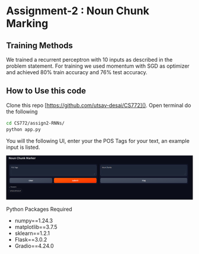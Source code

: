 # Assignment-2 : Noun Chunk Marking

## Training Methods

We trained a recurrent perceptron with 10 inputs as described in the problem statement. For training we used momentum with SGD as optimizer and achieved 80% train accuracy and 76% test accuracy.

## How to Use this code

Clone this repo [https://github.com/utsav-desai/CS772](). Open terminal do the following

```bash
cd CS772/assign2-RNNs/
python app.py
```

You will the following UI, enter your the POS Tags for your text, an example input is listed.

![1711779041465](image/README/1711779041465.png)

Python Packages Required

* numpy==1.24.3
* matplotlib==3.7.5
* sklearn==1.2.1
* Flask==3.0.2
* Gradio==4.24.0
